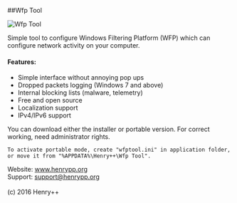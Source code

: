 ##Wfp Tool

![Wfp Tool](http://www.henrypp.org/images/wfptool.jpg)

Simple tool to configure Windows Filtering Platform (WFP) which can configure network activity on your computer.

#### Features:
- Simple interface without annoying pop ups
- Dropped packets logging (Windows 7 and above)
- Internal blocking lists (malware, telemetry)
- Free and open source
- Localization support
- IPv4/IPv6 support

You can download either the installer or portable version. For correct working, need administrator rights.
```
To activate portable mode, create "wfptool.ini" in application folder, or move it from "%APPDATA%\Henry++\Wfp Tool".
```

Website: www.henrypp.org<br />
Support: support@henrypp.org<br />
<br />
(c) 2016 Henry++
